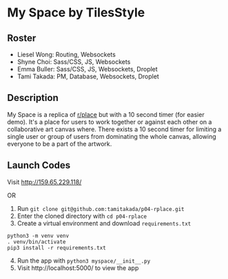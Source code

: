 # My Space by TilesStyle

## Roster
- Liesel Wong: Routing, Websockets  
- Shyne Choi: Sass/CSS, JS, Websockets  
- Emma Buller: Sass/CSS, JS, Websockets, Droplet  
- Tami Takada: PM, Database, Websockets, Droplet  

## Description
My Space is a replica of [r/place](https://www.reddit.com/r/place/) but with a 10 second timer (for easier demo). It's a place for users to work together or against each other on a collaborative art canvas where. There exists a 10 second timer for limiting a single user or group of users from dominating the whole canvas, allowing everyone to be a part of the artwork.

## Launch Codes
Visit http://159.65.229.118/

OR

1. Run `git clone git@github.com:tamitakada/p04-rplace.git`
2. Enter the cloned directory with `cd p04-rplace`
3. Create a virtual environment and download `requirements.txt`
```
python3 -m venv venv
. venv/bin/activate
pip3 install -r requirements.txt
```
4. Run the app with `python3 myspace/__init__.py`
5. Visit http://localhost:5000/ to view the app
